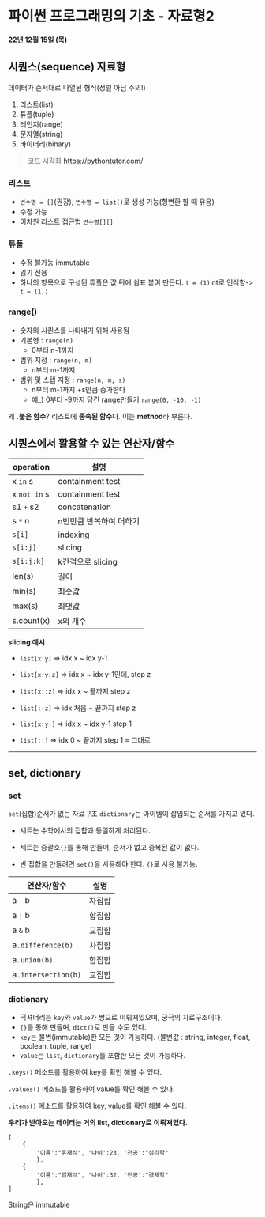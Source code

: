# 파이썬 프로그래밍의 기초 - 자료형2

**22년 12월 15일 (목)**

## 시퀀스(sequence) 자료형
데이터가  순서대로 나열된 형식(정렬 아님 주의!)
1. 리스트(list)
2. 튜플(tuple)
3. 레인지(range)
4. 문자열(string)
5. 바이너리(binary)

> 코드 시각화
> https://pythontutor.com/


### 리스트
- `변수명 = []`(권장), `변수명 = list()`로 생성 가능(형변환 할 때 유용)
- 수정 가능
- 이차원 리스트 접근법 `변수명[][]`

### 튜플
- 수정 불가능 immutable
- 읽기 전용
- 하나의 항목으로 구성된 튜플은 값 뒤에 쉼표 붙여 만든다. `t = (1)`int로 인식함-> `t = (1,)`
  
### range()
- 숫자의 시퀀스를 나타내기 위해 사용됨
- 기본형 : `range(n)`
  - 0부터 n-1까지
- 범위 지정 : `range(n, m)`
  - n부터 m-1까지
- 범위 및 스텝 지정 : `range(n, m, s)`
  - n부터 m-1까지 +s만큼 증가한다  
  - 예_) 0부터 -9까지 담긴 range만들기 `range(0, -10, -1)`

왜 **.붙은 함수**? 리스트에 **종속된 함수**다. 이는 **method**라 부른다.

## 시퀀스에서 활용할 수 있는 연산자/함수
|operation|설명|
|---------|---|
|x `in` s	|containment test|
|x `not in` s|containment test|
|s1 `+` s2|concatenation|
|s `*` n|n번만큼 반복하여 더하기
|`s[i]`|indexing|
|`s[i:j]`|slicing|
|`s[i:j:k]`|k간격으로 slicing|
|len(s)|길이|
|min(s)|최솟값|
|max(s)|최댓값|
|s.count(x)|x의 개수|

**slicing 예시**

- `list[x:y]` => idx x ~ idx y-1

- `list[x:y:z]` => idx x ~ idx y-1인데, step z

- `list[x::z]` => idx x ~ 끝까지 step z

- `list[::z]` => idx 처음 ~ 끝까지 step z

- `list[x:y:]` => idx x ~ idx y-1 step 1

- `list[::]` => idx 0 ~ 끝까지 step 1 = 그대로

---

## set, dictionary
### set
`set`(집합)순서가 없는 자료구조
`dictionary`는 아이템이 삽입되는 순서를 가지고 있다.

* 세트는 수학에서의 집합과 동일하게 처리된다. 

* 세트는 중괄호`{}`를 통해 만들며, 순서가 없고 중복된 값이 없다.

* 빈 집합을 만들려면 `set()`을 사용해야 한다. `{}`로 사용 불가능.

|연산자/함수|설명|
|---|---|
|a `-` b|차집합|
|a `\|` b|합집합|
|a `&` b|교집합|
|a`.difference(b)`|차집합|
|a`.union(b)`|합집합|
|a`.intersection(b)`|교집합|

### dictionary

* 딕셔너리는 `key`와 `value`가 쌍으로 이뤄져있으며, 궁극의 자료구조이다. 
* `{}`를 통해 만들며, `dict()`로 만들 수도 있다.
* `key`는 불변(immutable)한 모든 것이 가능하다. (불변값 : string, integer, float, boolean, tuple, range)
* `value`는 `list`, `dictionary`를 포함한 모든 것이 가능하다.

`.keys()` 메소드를 활용하여 key를 확인 해볼 수 있다.

`.values()` 메소드를 활용하여 value를 확인 해볼 수 있다.

`.items()` 메소드를 활용하여 key, value를 확인 해볼 수 있다.

**우리가 받아오는 데이터는 거의 list, dictionary로 이뤄져있다.**

```
[
    {
        '이름':"유재석", '나이':23, '전공':"심리학"
        },
    {
        '이름':"김재석", '나이':32, '전공':"경제학"
        },
]
```
String은 immutable
